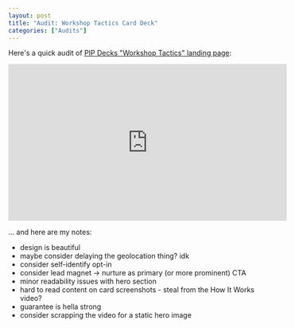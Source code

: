 ```yaml
---
layout: post
title: "Audit: Workshop Tactics Card Deck"
categories: ["Audits"]
---
```


Here's a quick audit of [PIP Decks "Workshop Tactics" landing page](https://pipdecks.com/products/workshop-tactics):

<iframe width="560" height="315" src="https://www.youtube.com/embed/gVF8GSL7Cco" title="YouTube video player" frameborder="0" allow="accelerometer; autoplay; clipboard-write; encrypted-media; gyroscope; picture-in-picture" allowfullscreen></iframe>

... and here are my notes:

- design is beautiful
- maybe consider delaying the geolocation thing? idk
- consider self-identify opt-in
- consider lead magnet → nurture as primary (or more prominent) CTA
- minor readability issues with hero section
- hard to read content on card screenshots - steal from the How It Works video?
- guarantee is hella strong
- consider scrapping the video for a static hero image
